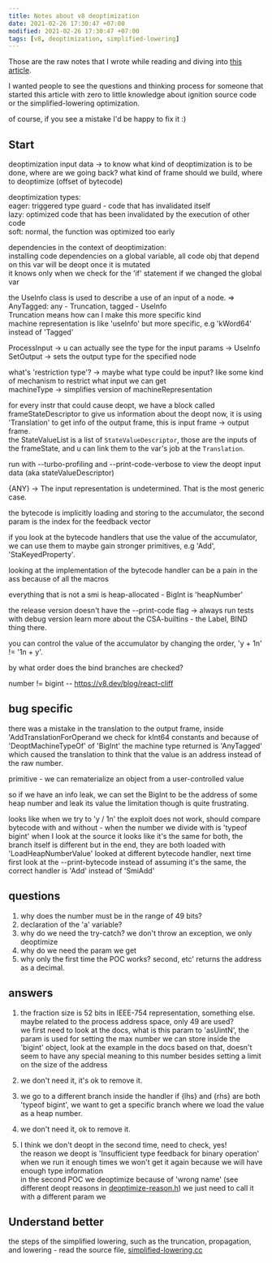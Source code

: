 ```yaml
---
title: Notes about v8 deoptimization
date: 2021-02-26 17:30:47 +07:00
modified: 2021-02-26 17:30:47 +07:00
tags: [v8, deoptimization, simplified-lowering]
---
```


Those are the raw notes that I wrote while reading and diving into [this article](https://doar-e.github.io/blog/2020/11/17/modern-attacks-on-the-chrome-browser-optimizations-and-deoptimizations/).

I wanted people to see the questions and thinking process for someone that started this article with zero to little knowledge about ignition source code or the simplified-lowering optimization.

of course, if you see a mistake I'd be happy to fix it :)

## Start 

deoptimization input data -> to know what kind of deoptimization is to be done, where are we going back?
what kind of frame should we build, where to deoptimize (offset of bytecode) 

deoptimization types:</br>
	eager: triggered type guard - code that has invalidated itself</br>
	lazy: optimized code that has been invalidated by the execution of other code</br>
	soft: normal, the function was optimized too early</br>

dependencies in the context of deoptimization:</br>
	installing code dependencies on a global variable, all code obj that depend on this var will be deopt once it is mutated</br>
	it knows only when we check for the 'if' statement if we changed the global var</br>

the UseInfo class is used to describe a use of an input of a node. => AnyTagged: any - Truncation, tagged - UseInfo</br>
Truncation means how can I make this more specific kind</br>
machine representation is like 'useInfo' but more specific, e.g  'kWord64' instead of 'Tagged'</br>

ProcessInput -> u can actually see the type for the input params -> UseInfo</br>
SetOutput -> sets the output type for the specified node</br>

what's 'restriction type'? -> maybe what type could be input? like some kind of mechanism to restrict what input we can get</br>
machineType -> simplifies version of machineRepresentation</br>

for every instr that could cause deopt, we have a block called frameStateDescriptor to give us information about the deopt
now, it is using 'Translation' to get info of the output frame, this is input frame -> output frame.</br>
the StateValueList is a list of `StateValueDescriptor`, those are the inputs of the frameState,
and u can link them to the var's job at the `Translation`.

run with --turbo-profiling and --print-code-verbose to view the deopt input data (aka stateValueDescriptor)

{ANY} -> The input representation is undetermined. That is the most generic case.

the bytecode is implicitly loading and storing to the accumulator, the second param is the index for the feedback vector

if you look at the bytecode handlers that use the value of the accumulator, we can use them to maybe gain 
stronger primitives, e.g 'Add', 'StaKeyedProperty'.

looking at the implementation of the bytecode handler can be a pain in the ass because of all the macros

everything that is not a smi is heap-allocated - BigInt is 'heapNumber'

the release version doesn't have the --print-code flag -> always run tests with debug version
learn more about the CSA-builtins - the Label, BIND thing there.

you can control the value of the accumulator by changing the order, 'y + 1n' != '1n + y'.

by what order does the bind branches are checked?

number != bigint -- https://v8.dev/blog/react-cliff

## bug specific
there was a mistake in the translation to the output frame, inside 'AddTranslationForOperand we
check for kInt64 constants and because of 'DeoptMachineTypeOf' of 'BigInt' the machine type returned is 'AnyTagged' which caused
the translation to think that the value is an address instead of the raw number.

primitive - we can rematerialize an object from a user-controlled value

so if we have an info leak, we can set the BigInt to be the address of some heap number and leak its value
the limitation though is quite frustrating.

looks like when we try to 'y / 1n' the exploit does not work, should compare bytecode with and without - when the number we divide with is 'typeof bigint'
when I look at the source it looks like it's the same for both, the branch itself is different but in the end, they are both loaded with 'LoadHeapNumberValue'
looked at different bytecode handler, next time first look at the --print-bytecode instead of assuming it's the same, the correct handler is 'Add' instead of 'SmiAdd'

## questions
1. why does the number must be in the range of 49 bits?
2. declaration of the 'a' variable?
3. why do we need the try-catch? we don't throw an exception, we only deoptimize
4. why do we need the param we get
5. why only the first time the POC works? second, etc' returns the address as a decimal.

## answers
1. the fraction size is 52 bits in IEEE-754 representation, something else.</br>
   maybe related to the process address space, only 49 are used?</br>
   we first need to look at the docs, what is this param to 'asUintN', the param is used for setting the max number we can store inside the 'bigint' object, look at the example in the docs
   based on that, doesn't seem to have any special meaning to this number besides setting a limit on the size of the address
   
2. we don't need it, it's ok to remove it.

3. we go to a different branch inside the handler if {lhs} and {rhs} are both 'typeof bigint', 
   we want to get a specific branch where we load the value as a heap number.

4. we don't need it, ok to remove it.

5. I think we don't deopt in the second time, need to check, yes!</br>
   the reason we deopt is 'Insufficient type feedback for binary operation' when we run it enough times we won't get it again because we will have enough type information</br>
   in the second POC we deoptimize because of 'wrong name' (see different deopt reasons in [deoptimize-reason.h](https://chromium.googlesource.com/v8/v8/+/roll/src/deoptimize-reason.h)) we just need to call it with a different param we

## Understand better
the steps of the simplified lowering, such as the truncation, propagation, and lowering - read the source file, [simplified-lowering.cc](https://chromium.googlesource.com/external/v8/+/cb1b554a837bb47ec718c1542d462cb2ac2aa0fd/src/compiler/simplified-lowering.cc#35)
